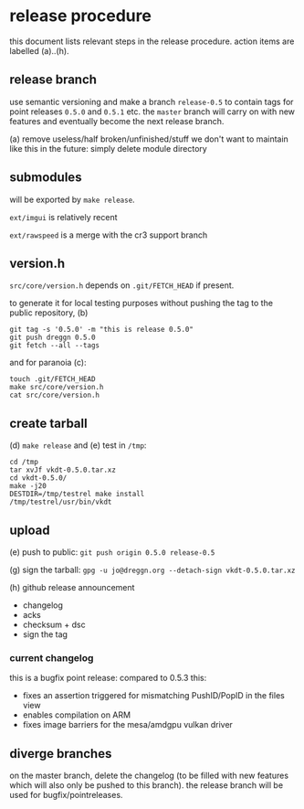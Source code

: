 # release procedure

this document lists relevant steps in the release procedure.
action items are labelled (a)..(h).

## release branch

use semantic versioning and make a branch `release-0.5` to
contain tags for point releases `0.5.0` and `0.5.1` etc.
the `master` branch will carry on with new features and eventually become the
next release branch.

(a) remove useless/half broken/unfinished/stuff we don't want to maintain like
this in the future: simply delete module directory

## submodules

will be exported by `make release`.

`ext/imgui` is relatively recent

`ext/rawspeed` is a merge with the cr3 support branch

## version.h

`src/core/version.h` depends on `.git/FETCH_HEAD` if present.

to generate it for local testing purposes without pushing the tag
to the public repository, (b)
```
git tag -s '0.5.0' -m "this is release 0.5.0"
git push dreggn 0.5.0
git fetch --all --tags
```

and for paranoia (c):

```
touch .git/FETCH_HEAD
make src/core/version.h
cat src/core/version.h
```

## create tarball

(d) `make release` and (e) test in `/tmp`:

```
cd /tmp
tar xvJf vkdt-0.5.0.tar.xz
cd vkdt-0.5.0/
make -j20
DESTDIR=/tmp/testrel make install
/tmp/testrel/usr/bin/vkdt
```

## upload

(e) push to public: `git push origin 0.5.0 release-0.5`

(g) sign the tarball:
`gpg -u jo@dreggn.org --detach-sign vkdt-0.5.0.tar.xz`

(h) github release announcement

* changelog
* acks
* checksum + dsc
* sign the tag

### current changelog

this is a bugfix point release: compared to 0.5.3 this:
* fixes an assertion triggered for mismatching PushID/PopID in the files view
* enables compilation on ARM
* fixes image barriers for the mesa/amdgpu vulkan driver

## diverge branches

on the master branch, delete the changelog (to be filled with new features which
will also only be pushed to this branch). the release branch will be used for
bugfix/pointreleases.
